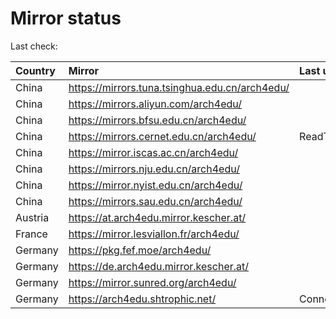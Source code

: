 <script src="./time.js"></script>
# Mirror status
Last check: <script type="text/javascript">localize(1760930429.3735645);</script>

|Country|Mirror|Last update|
|:------|:-----|:----------|
|China|https://mirrors.tuna.tsinghua.edu.cn/arch4edu/|<script type="text/javascript">localize(1760899225);</script>|
|China|https://mirrors.aliyun.com/arch4edu/|<script type="text/javascript">localize(1760899225);</script>|
|China|https://mirrors.bfsu.edu.cn/arch4edu/|<script type="text/javascript">localize(1760899225);</script>|
|China|https://mirrors.cernet.edu.cn/arch4edu/|ReadTimeout|
|China|https://mirror.iscas.ac.cn/arch4edu/|<script type="text/javascript">localize(1760899225);</script>|
|China|https://mirrors.nju.edu.cn/arch4edu/|<script type="text/javascript">localize(1760812901);</script>|
|China|https://mirror.nyist.edu.cn/arch4edu/|<script type="text/javascript">localize(1760899225);</script>|
|China|https://mirrors.sau.edu.cn/arch4edu/|<script type="text/javascript">localize(1756795646);</script>|
|Austria|https://at.arch4edu.mirror.kescher.at/|<script type="text/javascript">localize(1760899225);</script>|
|France|https://mirror.lesviallon.fr/arch4edu/|<script type="text/javascript">localize(1760899225);</script>|
|Germany|https://pkg.fef.moe/arch4edu/|<script type="text/javascript">localize(1760899225);</script>|
|Germany|https://de.arch4edu.mirror.kescher.at/|<script type="text/javascript">localize(1760899225);</script>|
|Germany|https://mirror.sunred.org/arch4edu/|<script type="text/javascript">localize(1760899225);</script>|
|Germany|https://arch4edu.shtrophic.net/|ConnectionError|

<script src="./tablefilter/tablefilter.js"></script>
<script src="./table.js"></script>